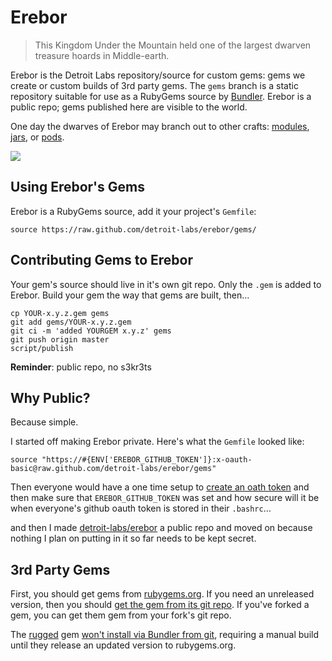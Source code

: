 # Erebor

> This Kingdom Under the Mountain held one of the largest dwarven treasure hoards in Middle-earth.

Erebor is the Detroit Labs repository/source for custom gems: gems we create
or custom builds of 3rd party gems. The `gems` branch is a static repository
suitable for use as a RubyGems source by [Bundler](http://gembundler.com). Erebor is
a public repo; gems published here are visible to the world.

One day the dwarves of Erebor may branch out to other crafts:
[modules](https://npmjs.org),
[jars](http://search.maven.org/#browse/), or
[pods](http://cocoapods.org).

<img src="http://images.wikia.com/lotr/images/5/5d/Erebor.jpg">

## Using Erebor's Gems

Erebor is a RubyGems source, add it your project's `Gemfile`:

    source https://raw.github.com/detroit-labs/erebor/gems/

## Contributing Gems to Erebor

Your gem's source should live in it's own git repo. Only the `.gem` is added to Erebor.
Build your gem the way that gems are built, then…

    cp YOUR-x.y.z.gem gems
    git add gems/YOUR-x.y.z.gem
    git ci -m 'added YOURGEM x.y.z' gems
    git push origin master
    script/publish

**Reminder**: public repo, no s3kr3ts

## Why Public?

Because simple.


I started off making Erebor private. Here's what the `Gemfile` looked like:

    source "https://#{ENV['EREBOR_GITHUB_TOKEN']}:x-oauth-basic@raw.github.com/detroit-labs/erebor/gems"

Then everyone would have a one time setup to
[create an oath token](https://help.github.com/articles/creating-an-oauth-token-for-command-line-use)
and then make sure that `EREBOR_GITHUB_TOKEN` was set and how secure will it be when everyone's github oauth token is
stored in their `.bashrc`…

and then I made [detroit-labs/erebor](https://github.com/detroit-labs/erebor) a
public repo and moved on because nothing I plan on putting in it so far needs to be kept secret.

## 3rd Party Gems

First, you should get gems from [rubygems.org](http://rubygems.org). If you need an unreleased version,
then you should [get the gem from its git repo](http://gembundler.com/git.html). If you've forked a gem,
you can get them gem from your fork's git repo.

The [rugged](https://github.com/libgit2/rugged) gem [won't install via Bundler from git](https://github.com/libgit2/rugged/pull/107#issuecomment-9437471),
requiring a manual build until they release an updated version to rubygems.org.
